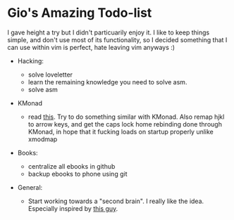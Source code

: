 # Gio's Amazing Todo-list

I gave height a try but I didn't particuarily enjoy it. I like to keep things simple, and don't use most of its functionality, so I decided something that I can use within vim is perfect, hate leaving vim anyways :)


- Hacking:
    * solve loveletter
    * learn the remaining knowledge you need to solve asm.
    * solve asm

- KMonad
    *  read [this](https://wiki.nikiv.dev/macOS/apps/karabiner/#my-personal-karabiner-setup). Try to do something similar with KMonad. Also remap hjkl to arrow keys, and get the caps lock home rebinding done through KMonad, in hope that it fucking loads on startup properly unlike xmodmap

- Books: 
    * centralize all ebooks in github
    * backup ebooks to phone using git

- General: 
    * Start working towards a "second brain". I really like the idea. Especially inspired by [this guy](https://wiki.nikiv.dev/). 
